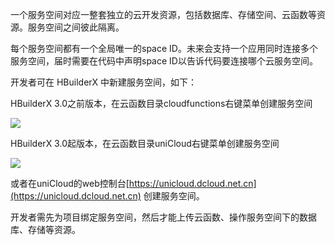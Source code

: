 一个服务空间对应一整套独立的云开发资源，包括数据库、存储空间、云函数等资源。服务空间之间彼此隔离。

每个服务空间都有一个全局唯一的space ID。未来会支持一个应用同时连接多个服务空间，届时需要在代码中声明space ID以告诉代码要连接哪个云服务空间。

开发者可在 HBuilderX 中新建服务空间，如下：

HBuilderX 3.0之前版本，在云函数目录cloudfunctions右键菜单创建服务空间

![](https://img.cdn.aliyun.dcloud.net.cn/uni-app/uniCloud/unicloud-01.png)

HBuilderX 3.0起版本，在云函数目录uniCloud右键菜单创建服务空间

![](https://vkceyugu.cdn.bspapp.com/VKCEYUGU-dc-site/c4785f90-4b1d-11eb-bdc1-8bd33eb6adaa.jpg)


或者在uniCloud的web控制台[https://unicloud.dcloud.net.cn](https://unicloud.dcloud.net.cn) 创建服务空间。

开发者需先为项目绑定服务空间，然后才能上传云函数、操作服务空间下的数据库、存储等资源。
